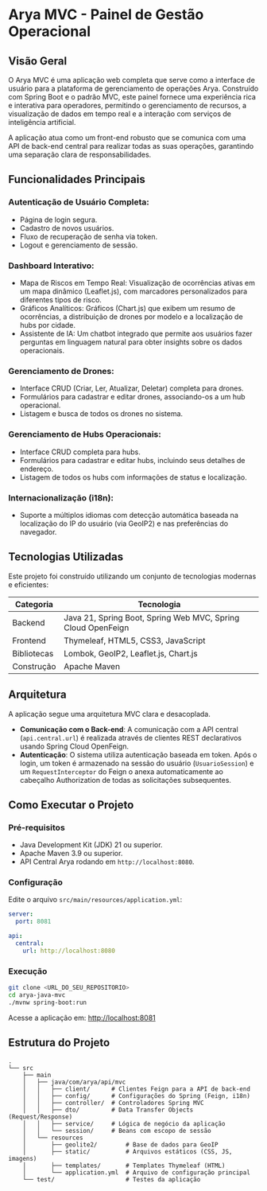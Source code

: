 # Arya MVC - Painel de Gestão Operacional

## Visão Geral
O Arya MVC é uma aplicação web completa que serve como a interface de usuário para a plataforma de gerenciamento de operações Arya. Construído com Spring Boot e o padrão MVC, este painel fornece uma experiência rica e interativa para operadores, permitindo o gerenciamento de recursos, a visualização de dados em tempo real e a interação com serviços de inteligência artificial.

A aplicação atua como um front-end robusto que se comunica com uma API de back-end central para realizar todas as suas operações, garantindo uma separação clara de responsabilidades.

## Funcionalidades Principais

### Autenticação de Usuário Completa:
- Página de login segura.
- Cadastro de novos usuários.
- Fluxo de recuperação de senha via token.
- Logout e gerenciamento de sessão.

### Dashboard Interativo:
- Mapa de Riscos em Tempo Real: Visualização de ocorrências ativas em um mapa dinâmico (Leaflet.js), com marcadores personalizados para diferentes tipos de risco.
- Gráficos Analíticos: Gráficos (Chart.js) que exibem um resumo de ocorrências, a distribuição de drones por modelo e a localização de hubs por cidade.
- Assistente de IA: Um chatbot integrado que permite aos usuários fazer perguntas em linguagem natural para obter insights sobre os dados operacionais.

### Gerenciamento de Drones:
- Interface CRUD (Criar, Ler, Atualizar, Deletar) completa para drones.
- Formulários para cadastrar e editar drones, associando-os a um hub operacional.
- Listagem e busca de todos os drones no sistema.

### Gerenciamento de Hubs Operacionais:
- Interface CRUD completa para hubs.
- Formulários para cadastrar e editar hubs, incluindo seus detalhes de endereço.
- Listagem de todos os hubs com informações de status e localização.

### Internacionalização (i18n):
- Suporte a múltiplos idiomas com detecção automática baseada na localização do IP do usuário (via GeoIP2) e nas preferências do navegador.

## Tecnologias Utilizadas
Este projeto foi construído utilizando um conjunto de tecnologias modernas e eficientes:

| Categoria   | Tecnologia                                                |
|------------|-----------------------------------------------------------|
| Backend    | Java 21, Spring Boot, Spring Web MVC, Spring Cloud OpenFeign |
| Frontend   | Thymeleaf, HTML5, CSS3, JavaScript                        |
| Bibliotecas| Lombok, GeoIP2, Leaflet.js, Chart.js                      |
| Construção | Apache Maven                                              |

## Arquitetura
A aplicação segue uma arquitetura MVC clara e desacoplada.

- **Comunicação com o Back-end**: A comunicação com a API central (`api.central.url`) é realizada através de clientes REST declarativos usando Spring Cloud OpenFeign.
- **Autenticação**: O sistema utiliza autenticação baseada em token. Após o login, um token é armazenado na sessão do usuário (`UsuarioSession`) e um `RequestInterceptor` do Feign o anexa automaticamente ao cabeçalho Authorization de todas as solicitações subsequentes.

## Como Executar o Projeto

### Pré-requisitos
- Java Development Kit (JDK) 21 ou superior.
- Apache Maven 3.9 ou superior.
- API Central Arya rodando em `http://localhost:8080`.

### Configuração
Edite o arquivo `src/main/resources/application.yml`:

```yaml
server:
  port: 8081

api:
  central:
    url: http://localhost:8080
```

### Execução

```bash
git clone <URL_DO_SEU_REPOSITORIO>
cd arya-java-mvc
./mvnw spring-boot:run
```

Acesse a aplicação em: [http://localhost:8081](http://localhost:8081)

## Estrutura do Projeto

```
.
└── src
    ├── main
    │   ├── java/com/arya/api/mvc
    │   │   ├── client/      # Clientes Feign para a API de back-end
    │   │   ├── config/      # Configurações do Spring (Feign, i18n)
    │   │   ├── controller/  # Controladores Spring MVC
    │   │   ├── dto/         # Data Transfer Objects (Request/Response)
    │   │   ├── service/     # Lógica de negócio da aplicação
    │   │   └── session/     # Beans com escopo de sessão
    │   └── resources
    │       ├── geolite2/        # Base de dados para GeoIP
    │       ├── static/          # Arquivos estáticos (CSS, JS, imagens)
    │       ├── templates/       # Templates Thymeleaf (HTML)
    │       └── application.yml  # Arquivo de configuração principal
    └── test/                    # Testes da aplicação
```
